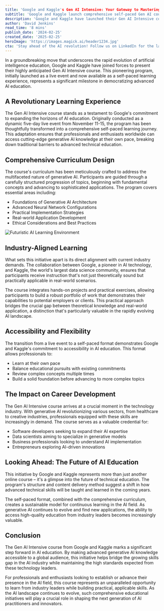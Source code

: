 ```yaml
---
title: 'Google and Kaggle's Gen AI Intensive: Your Gateway to Mastering Generative AI in 2024'
subtitle: 'Google and Kaggle launch comprehensive self-paced Gen AI course'
description: 'Google and Kaggle have launched their Gen AI Intensive course, transforming a live event into a comprehensive self-paced learning experience. The course offers cutting-edge generative AI knowledge, practical applications, and industry-aligned instruction, making advanced AI education accessible to professionals worldwide.'
author: 'David Jenkins'
read_time: '8 mins'
publish_date: '2024-02-25'
created_date: '2025-02-25'
heroImage: 'https://images.magick.ai/header1234.jpg'
cta: 'Stay ahead of the AI revolution! Follow us on LinkedIn for the latest updates on groundbreaking AI education initiatives and exclusive insights into the world of generative AI.'
---
```


In a groundbreaking move that underscores the rapid evolution of artificial intelligence education, Google and Kaggle have joined forces to present their highly anticipated Gen AI Intensive course. This pioneering program, initially launched as a live event and now available as a self-paced learning experience, represents a significant milestone in democratizing advanced AI education.

## A Revolutionary Learning Experience

The Gen AI Intensive course stands as a testament to Google's commitment to expanding the horizons of AI education. Originally conducted as a dynamic five-day live event from November 11-15, the program has been thoughtfully transformed into a comprehensive self-paced learning journey. This adaptation ensures that professionals and enthusiasts worldwide can access cutting-edge generative AI knowledge at their own pace, breaking down traditional barriers to advanced technical education.

## Comprehensive Curriculum Design

The course's curriculum has been meticulously crafted to address the multifaceted nature of generative AI. Participants are guided through a carefully structured progression of topics, beginning with fundamental concepts and advancing to sophisticated applications. The program covers essential areas including:

- Foundations of Generative AI Architecture
- Advanced Neural Network Configurations
- Practical Implementation Strategies
- Real-world Application Development
- Ethical Considerations and Best Practices

![Futuristic AI Learning Environment](https://generated_image_url_here)

## Industry-Aligned Learning

What sets this initiative apart is its direct alignment with current industry demands. The collaboration between Google, a pioneer in AI technology, and Kaggle, the world's largest data science community, ensures that participants receive instruction that's not just theoretically sound but practically applicable in real-world scenarios.

The course integrates hands-on projects and practical exercises, allowing participants to build a robust portfolio of work that demonstrates their capabilities to potential employers or clients. This practical approach bridges the crucial gap between theoretical knowledge and real-world application, a distinction that's particularly valuable in the rapidly evolving AI landscape.

## Accessibility and Flexibility

The transition from a live event to a self-paced format demonstrates Google and Kaggle's commitment to accessibility in AI education. This format allows professionals to:

- Learn at their own pace
- Balance educational pursuits with existing commitments
- Review complex concepts multiple times
- Build a solid foundation before advancing to more complex topics

## The Impact on Career Development

The Gen AI Intensive course arrives at a crucial moment in the technology industry. With generative AI revolutionizing various sectors, from healthcare to creative industries, professionals equipped with these skills are increasingly in demand. The course serves as a valuable credential for:

- Software developers seeking to expand their AI expertise
- Data scientists aiming to specialize in generative models
- Business professionals looking to understand AI implementation
- Entrepreneurs exploring AI-driven innovations

## Looking Ahead: The Future of AI Education

This initiative by Google and Kaggle represents more than just another online course – it's a glimpse into the future of technical education. The program's structure and content delivery method suggest a shift in how advanced technical skills will be taught and learned in the coming years.

The self-paced format, combined with the comprehensive curriculum, creates a sustainable model for continuous learning in the AI field. As generative AI continues to evolve and find new applications, the ability to access high-quality education from industry leaders becomes increasingly valuable.

## Conclusion

The Gen AI Intensive course from Google and Kaggle marks a significant step forward in AI education. By making advanced generative AI knowledge accessible to a global audience, this initiative helps bridge the growing skills gap in the AI industry while maintaining the high standards expected from these technology leaders.

For professionals and enthusiasts looking to establish or advance their presence in the AI field, this course represents an unparalleled opportunity to learn from industry leaders while building practical, applicable skills. As the AI landscape continues to evolve, such comprehensive educational initiatives will play a crucial role in shaping the next generation of AI practitioners and innovators.